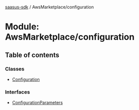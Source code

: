[saasus-sdk](../README.md) / AwsMarketplace/configuration

# Module: AwsMarketplace/configuration

## Table of contents

### Classes

- [Configuration](../classes/AwsMarketplace_configuration.Configuration.md)

### Interfaces

- [ConfigurationParameters](../interfaces/AwsMarketplace_configuration.ConfigurationParameters.md)
